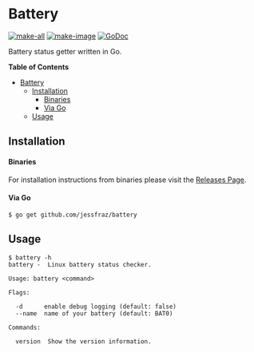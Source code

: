 # Battery

[![make-all](https://github.com/jessfraz/battery/workflows/make%20all/badge.svg)](https://github.com/jessfraz/battery/actions?query=workflow%3A%22make+all%22)
[![make-image](https://github.com/jessfraz/battery/workflows/make%20image/badge.svg)](https://github.com/jessfraz/battery/actions?query=workflow%3A%22make+image%22)
[![GoDoc](https://img.shields.io/badge/godoc-reference-5272B4.svg?style=for-the-badge)](https://godoc.org/github.com/jessfraz/battery)

Battery status getter written in Go.

<!-- START doctoc generated TOC please keep comment here to allow auto update -->
<!-- DON'T EDIT THIS SECTION, INSTEAD RE-RUN doctoc TO UPDATE -->
**Table of Contents**

- [Battery](#battery)
  - [Installation](#installation)
      - [Binaries](#binaries)
      - [Via Go](#via-go)
  - [Usage](#usage)

<!-- END doctoc generated TOC please keep comment here to allow auto update -->


## Installation

#### Binaries

For installation instructions from binaries please visit the [Releases Page](https://github.com/jessfraz/battery/releases).

#### Via Go

```console
$ go get github.com/jessfraz/battery
```

## Usage

```console
$ battery -h
battery -  Linux battery status checker.

Usage: battery <command>

Flags:

  -d      enable debug logging (default: false)
  --name  name of your battery (default: BAT0)

Commands:

  version  Show the version information.
```
